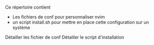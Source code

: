 Ce répertoire contient 

- Les fichiers de conf pour personnaliser nvim
- un script install.sh pour mettre en place cette configuration sur un système


Détailler les fichier de conf
Détailler le script d'installation
